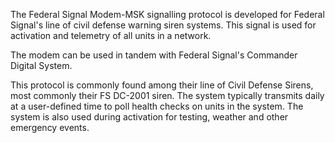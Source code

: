 The Federal Signal Modem-MSK signalling protocol is developed for Federal Signal's line of civil defense warning siren systems. This signal is used for activation and telemetry of all units in a network.

The modem can be used in tandem with Federal Signal's Commander Digital System.

This protocol is commonly found among their line of Civil Defense Sirens, most commonly their FS DC-2001 siren. The system typically transmits daily at a user-defined time to poll health checks on units in the system. The system is also used during activation for testing, weather and other emergency events.